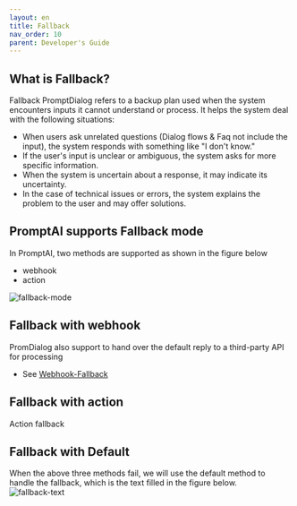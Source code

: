 ```yaml
---
layout: en
title: Fallback
nav_order: 10
parent: Developer's Guide
---
```


## What is Fallback?

Fallback PromptDialog refers to a backup plan used when the system encounters inputs it cannot understand or process. It helps the system deal with the following situations:

- When users ask unrelated questions (Dialog flows & Faq not include the input), the system responds with something like "I don't know."
- If the user's input is unclear or ambiguous, the system asks for more specific information.
- When the system is uncertain about a response, it may indicate its uncertainty.
- In the case of technical issues or errors, the system explains the problem to the user and may offer solutions.

## PromptAI supports Fallback mode
In PromptAI, two methods are supported as shown in the figure below
- webhook
- action

![fallback-mode](/assets/images/tutorial/fallback-mode.jpg)

## Fallback with webhook
PromDialog also support to hand over the default reply to a third-party API for processing

- See [Webhook-Fallback](docs/webhook/03-webhook/)

## Fallback with action
Action fallback

## Fallback with Default
When the above three methods fail, we will use the default method to handle the fallback, which is the text filled in the figure below.
![fallback-text](/assets/images/tutorial/fallback-text.jpg)